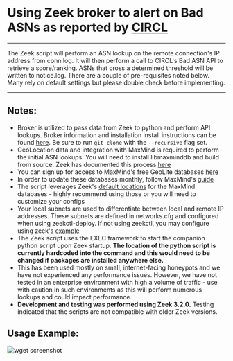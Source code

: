 # Using Zeek broker to alert on Bad ASNs as reported by [CIRCL](http://circle.lu/projects/bgpranking/)
--------------------------------------------------------------
The Zeek script will perform an ASN lookup on the remote connection's IP address from conn.log. It will then perform a call to CIRCL's Bad ASN API to retrieve a score/ranking. ASNs that cross a determined threshold will be written to notice.log. There are a couple of pre-requisites noted below. Many rely on default settings but please double check before implementing.

--------------------------------------------------------------
## Notes:
- Broker is utilized to pass data from Zeek to python and perform API lookups. Broker information and installation install instructions can be found [here](https://github.com/zeek/broker). Be sure to run `git clone` with the `--recursive` flag set.
- GeoLocation data and integration with MaxMind is required to perform the initial ASN lookups. You will need to install libmaxminddb and build from source. Zeek has documented this process [here](https://docs.zeek.org/en/current/frameworks/geoip.html)
- You can sign up for access to MaxMind's free GeoLite databases [here](https://dev.maxmind.com/geoip/geoip2/geolite2/)
- In order to update these databases monthly, follow MaxMind's [guide](https://dev.maxmind.com/geoip/geoipupdate/)
- The script leverages Zeek's [default locations](https://docs.zeek.org/en/current/frameworks/geoip.html) for the MaxMind databases - highly recommend using those or you will need to customize your configs
- Your local subnets are used to differentiate between local and remote IP addresses. These subnets are defined in networks.cfg and configured when using zeekctl-deploy. If not using zeekctl, you may configure using zeek's [example](https://docs.zeek.org/en/current/quickstart/index.html?highlight=Site%3A%3Alocal_nets#local-site-customization)
- The Zeek script uses the EXEC framework to start the companion python script upon Zeek startup. __The location of the python script is currently hardcoded into the command and this would need to be changed if packages are installed anywhere else.__
- This has been used mostly on small, internet-facing honeypots and we have not experienced any performance issues. However, we have not tested in an enterprise environment with high a volume of traffic - use with caution in such environments as this will perform numerous lookups and could impact performance.
- __Development and testing was performed using Zeek 3.2.0.__ Testing indicated that the scripts are not compatible with older Zeek versions.

## Usage Example:
![wget screenshot](https://github.com/hud-c/bad-asn/blob/main/images/wget_screen.PNG)
